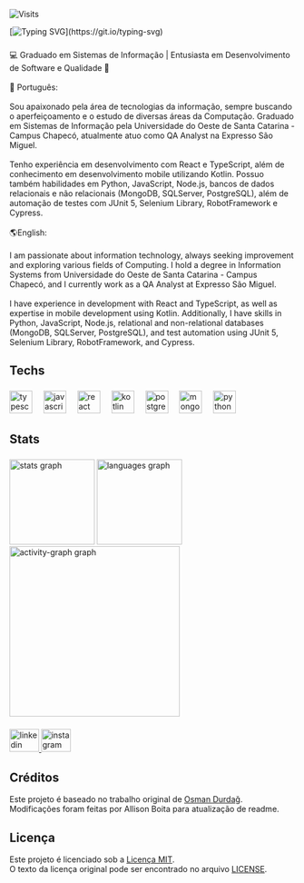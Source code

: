 ![Visits](https://img.shields.io/badge/Visits-5590-blue)

[![Typing SVG](https://readme-typing-svg.demolab.com?font=Fira+Code&pause=1000&color=16F70C&width=435&lines=Hello%2C+There!;I'm+Allison+Boita.;Welcome+to+my+Github!)](https://git.io/typing-svg)

###

<p align="left">💻 Graduado em Sistemas de Informação | Entusiasta em Desenvolvimento de Software e Qualidade 🚀<br><br>💬 Português:<br><br>Sou apaixonado pela área de tecnologias da informação, sempre buscando o aperfeiçoamento e o estudo de diversas áreas da Computação. Graduado em Sistemas de Informação pela Universidade do Oeste de Santa Catarina - Campus Chapecó, atualmente atuo como QA Analyst na Expresso São Miguel.<br><br>Tenho experiência em desenvolvimento com React e TypeScript, além de conhecimento em desenvolvimento mobile utilizando Kotlin. Possuo também habilidades em Python, JavaScript, Node.js, bancos de dados relacionais e não relacionais (MongoDB, SQLServer, PostgreSQL), além de automação de testes com JUnit 5, Selenium Library, RobotFramework e Cypress.<br><br>🌎English:<br><br>I am passionate about information technology, always seeking improvement and exploring various fields of Computing. I hold a degree in Information Systems from Universidade do Oeste de Santa Catarina - Campus Chapecó, and I currently work as a QA Analyst at Expresso São Miguel.<br><br>I have experience in development with React and TypeScript, as well as expertise in mobile development using Kotlin. Additionally, I have skills in Python, JavaScript, Node.js, relational and non-relational databases (MongoDB, SQLServer, PostgreSQL), and test automation using JUnit 5, Selenium Library, RobotFramework, and Cypress.</p>

###

<h2 align="left">Techs</h2>

###

<div align="left">
  <img src="https://skillicons.dev/icons?i=ts" height="40" alt="typescript logo"  />
  <img width="12" />
  <img src="https://skillicons.dev/icons?i=js" height="40" alt="javascript logo"  />
  <img width="12" />
  <img src="https://skillicons.dev/icons?i=react" height="40" alt="react logo"  />
  <img width="12" />
  <img src="https://skillicons.dev/icons?i=kotlin" height="40" alt="kotlin logo"  />
  <img width="12" />
  <img src="https://skillicons.dev/icons?i=postgres" height="40" alt="postgresql logo"  />
  <img width="12" />
  <img src="https://skillicons.dev/icons?i=mongodb" height="40" alt="mongodb logo"  />
  <img width="12" />
  <img src="https://skillicons.dev/icons?i=py" height="40" alt="python logo"  />
</div>

###

<h2 align="left">Stats</h2>

###

<div align="left">
  <img src="https://github-readme-stats.vercel.app/api?username=AllisonBoita&hide_title=false&hide_rank=false&show_icons=true&include_all_commits=true&count_private=true&disable_animations=false&theme=dracula&locale=en&hide_border=false&order=1" height="150" alt="stats graph"  />
  <img src="https://github-readme-stats.vercel.app/api/top-langs?username=AllisonBoita&locale=en&hide_title=false&layout=compact&card_width=320&langs_count=5&theme=dracula&hide_border=false&order=2" height="150" alt="languages graph"  />
  <img src="https://github-readme-activity-graph.vercel.app/graph?username=AllisonBoita&radius=16&theme=react&area=true&order=5" height="300" alt="activity-graph graph"  />
</div>

###

<div align="left">
  <a href="https://www.linkedin.com/in/allison-boita/" target="_blank">
    <img src="https://raw.githubusercontent.com/maurodesouza/profile-readme-generator/master/src/assets/icons/social/linkedin/default.svg" width="52" height="40" alt="linkedin logo"  />
  </a>
  <a href="https://www.instagram.com/allison.boita/" target="_blank">
    <img src="https://raw.githubusercontent.com/maurodesouza/profile-readme-generator/master/src/assets/icons/social/instagram/default.svg" width="52" height="40" alt="instagram logo"  />
  </a>
</div>

###

## Créditos

Este projeto é baseado no trabalho original de [Osman Durdağ](https://github.com/zumrudu-anka/zumrudu-anka).  
Modificações foram feitas por Allison Boita para atualização de readme.

## Licença

Este projeto é licenciado sob a [Licença MIT](LICENSE).  
O texto da licença original pode ser encontrado no arquivo [LICENSE](LICENSE).
